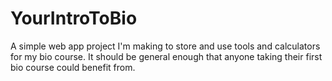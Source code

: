 # YourIntroToBio
A simple web app project I'm making to store and use tools 
and calculators for my bio course. It should be general 
enough that anyone taking their first bio course could 
benefit from.
